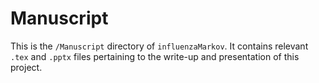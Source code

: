 # Manuscript

This is the `/Manuscript` directory of `influenzaMarkov`. It contains relevant `.tex` and `.pptx` files pertaining to the write-up and presentation of this project.
